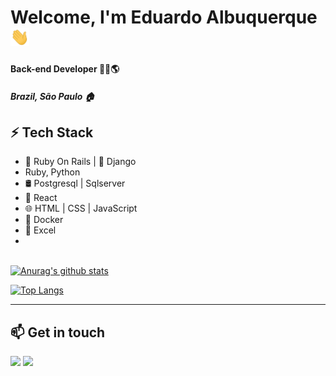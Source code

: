 # Welcome, I'm Eduardo Albuquerque <img src="https://raw.githubusercontent.com/ABSphreak/ABSphreak/master/gifs/Hi.gif" width="30px">

#### Back-end Developer  👨🏻🌎
##### Brazil, São Paulo 🏠


## ⚡ Tech Stack
* 💎 Ruby On Rails | :snake: Django
* Ruby, Python
* 🛢️ Postgresql | Sqlserver
* 🧰 React
* 🌐 HTML | CSS | JavaScript
* :whale: Docker
* :bookmark_tabs: Excel
* 

<br/>[![Anurag's github stats](https://github-readme-stats.vercel.app/api?username=eajose&show_icons=true&count_private=true&theme=dracula)](https://github.com/anuraghazra/github-readme-stats)

[![Top Langs](https://github-readme-stats.vercel.app/api/top-langs/?username=eajose&layout=compact&theme=dracula)](https://github.com/anuraghazra/github-readme-stats)

<hr />

## 📫 Get in touch
<p id="socialIcons">
    <a href="https://www.linkedin.com/in/jose-e-albuquerque/" alt="LinkedIn">
        <img src="https://img.shields.io/badge/-LinkedIn-blue?style=flat-square&logo=linkedin" /></a>
<a href="mailto:ejc.edu@gmail.com" alt="Gmail">
  <img src="https://img.shields.io/badge/-Gmail-FF0000?style=flat-square&labelColor=FF0000&logo=gmail&logoColor=white&link=mailto:thomasbuenou@gmail.com" /></a>
</p>

[linkedin]:www.linkedin.com/in/jose-e-albuquerque
[mail]:(mailto:ejc.edu@gmail.com)
